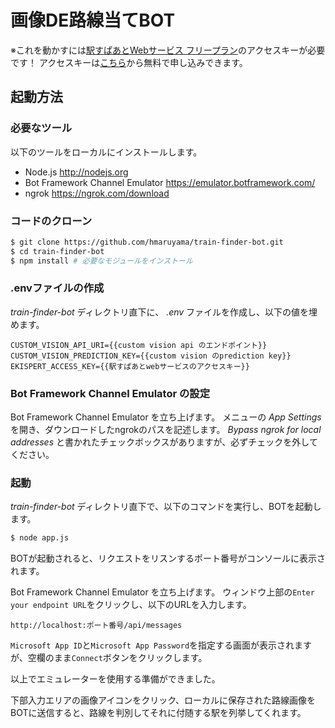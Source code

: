 # 画像DE路線当てBOT

※これを動かすには[駅すぱあとWebサービス フリープラン](https://ekiworld.net/service/lp/webservice/)のアクセスキーが必要です！
アクセスキーは[こちら](https://ekiworld.net/free_provision/index.php)から無料で申し込みできます。

## 起動方法

### 必要なツール
以下のツールをローカルにインストールします。

* Node.js http://nodejs.org
* Bot Framework Channel Emulator https://emulator.botframework.com/
* ngrok https://ngrok.com/download

### コードのクローン

```sh
$ git clone https://github.com/hmaruyama/train-finder-bot.git
$ cd train-finder-bot
$ npm install # 必要なモジュールをインストール
```

### .envファイルの作成

*train-finder-bot* ディレクトリ直下に、 *.env* ファイルを作成し、以下の値を埋めます。

```
CUSTOM_VISION_API_URI={{custom vision api のエンドポイント}}
CUSTOM_VISION_PREDICTION_KEY={{custom vision のprediction key}}
EKISPERT_ACCESS_KEY={{駅すぱあとwebサービスのアクセスキー}}
```

### Bot Framework Channel Emulator の設定

Bot Framework Channel Emulator を立ち上げます。
メニューの *App Settings* を開き、ダウンロードしたngrokのパスを記述します。
*Bypass ngrok for local addresses* と書かれたチェックボックスがありますが、必ずチェックを外してください。

### 起動

*train-finder-bot* ディレクトリ直下で、以下のコマンドを実行し、BOTを起動します。

```sh
$ node app.js
```

BOTが起動されると、リクエストをリスンするポート番号がコンソールに表示されます。

Bot Framework Channel Emulator を立ち上げます。
ウィンドウ上部の`Enter your endpoint URL`をクリックし、以下のURLを入力します。

```
http://localhost:ポート番号/api/messages
```

`Microsoft App ID`と`Microsoft App Password`を指定する画面が表示されますが、空欄のまま`Connect`ボタンをクリックします。

以上でエミュレーターを使用する準備ができました。

下部入力エリアの画像アイコンをクリック、ローカルに保存された路線画像をBOTに送信すると、路線を判別してそれに付随する駅を列挙してくれます。
